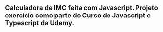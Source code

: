 ## Calculadora de IMC feita com Javascript. Projeto exercício como parte do Curso de Javascript e Typescript da Udemy. 
